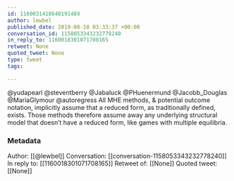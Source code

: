 ```yaml
---
id: 1160031418640191489
author: lewbel
published_date: 2019-08-10 03:33:37 +00:00
conversation_id: 1158053343232778240
in_reply_to: 1160018301071708165
retweet: None
quoted_tweet: None
type: tweet
tags:

---
```


@yudapearl @steventberry @Jabaluck @PHuenermund @Jacobb_Douglas @MariaGlymour @autoregress All MHE methods, &amp; potential outcome notation, implicitly assume that a reduced form, as traditionally defined, exists. Those methods therefore assume away any underlying structural model that doesn’t have a reduced form, like games with multiple equilibria.

### Metadata

Author: [[@lewbel]]
Conversation: [[conversation-1158053343232778240]]
In reply to: [[1160018301071708165]]
Retweet of: [[None]]
Quoted tweet: [[None]]
